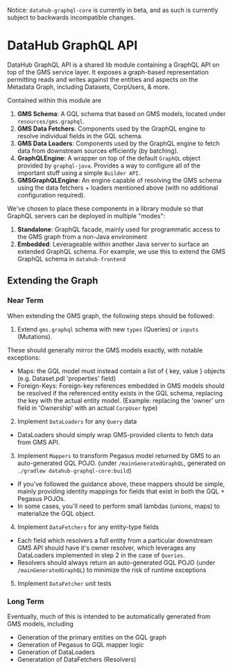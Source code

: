 Notice: `datahub-graphql-core` is currently in beta, and as such is currently subject to backwards incompatible changes. 

# DataHub GraphQL API
DataHub GraphQL API is a shared lib module containing a GraphQL API on top of the GMS service layer. It exposes a graph-based representation
permitting reads and writes against the entities and aspects on the Metadata Graph, including Datasets, CorpUsers, & more. 

Contained within this module are 

1. **GMS Schema**: A GQL schema that based on GMS models, located under `resources/gms.graphql`. 
2. **GMS Data Fetchers**: Components used by the GraphQL engine to resolve individual fields in the GQL schema.
3. **GMS Data Loaders**: Components used by the GraphQL engine to fetch data from downstream sources efficiently (by batching). 
4. **GraphQLEngine**: A wrapper on top of the default `GraphQL` object provided by `graphql-java`. Provides a way to configure all of the important stuff using a simple `Builder API`. 
5. **GMSGraphQLEngine**: An engine capable of resolving the GMS schema using the data fetchers + loaders mentioned above (with no additional configuration required). 

We've chosen to place these components in a library module so that GraphQL servers can be deployed in multiple "modes":

1. **Standalone**: GraphQL facade, mainly used for programmatic access to the GMS graph from a non-Java environment
2. **Embedded**: Leverageable within another Java server to surface an extended GraphQL schema. For example, we use this to extend the GMS GraphQL schema in `datahub-frontend` 


## Extending the Graph

### Near Term

When extending the GMS graph, the following steps should be followed:

1. Extend `gms.graphql` schema with new `types` (Queries) or `inputs` (Mutations). 
   
These should generally mirror the GMS models exactly, with notable exceptions:

- Maps: the GQL model must instead contain a list of { key, value } objects (e.g. Dataset.pdl 'properties' field)
- Foreign-Keys: Foreign-key references embedded in GMS models should be resolved if the referenced entity exists in the GQL schema,
replacing the key with the actual entity model. (Example: replacing the 'owner' urn field in 'Ownership' with an actual `CorpUser` type)

2. Implement `DataLoaders` for any `Query` data 

- DataLoaders should simply wrap GMS-provided clients to fetch data from GMS API.

3. Implement `Mappers` to transform Pegasus model returned by GMS to an auto-generated GQL POJO. (under `/mainGeneratedGraphQL`, generated on `./gradlew datahub-graphql-core:build`) 

- If you've followed the guidance above, these mappers should be simple, mainly
providing identity mappings for fields that exist in both the GQL + Pegasus POJOs.
- In some cases, you'll need to perform small lambdas (unions, maps) to materialize the GQL object. 

4. Implement `DataFetchers` for any entity-type fields 

- Each field which resolvers a full entity from a particular downstream GMS API should have it's owner resolver, 
which leverages any DataLoaders implemented in step 2 in the case of `Queries`.
- Resolvers should always return an auto-generated GQL POJO (under `/mainGeneratedGraphQL`) to minimize the risk of runtime exceptions 
  
5. Implement `DataFetcher` unit tests


### Long Term

Eventually, much of this is intended to be automatically generated from GMS models, including

- Generation of the primary entities on the GQL graph 
- Generation of Pegasus to GQL mapper logic
- Generation of DataLoaders
- Generatation of DataFetchers (Resolvers)
